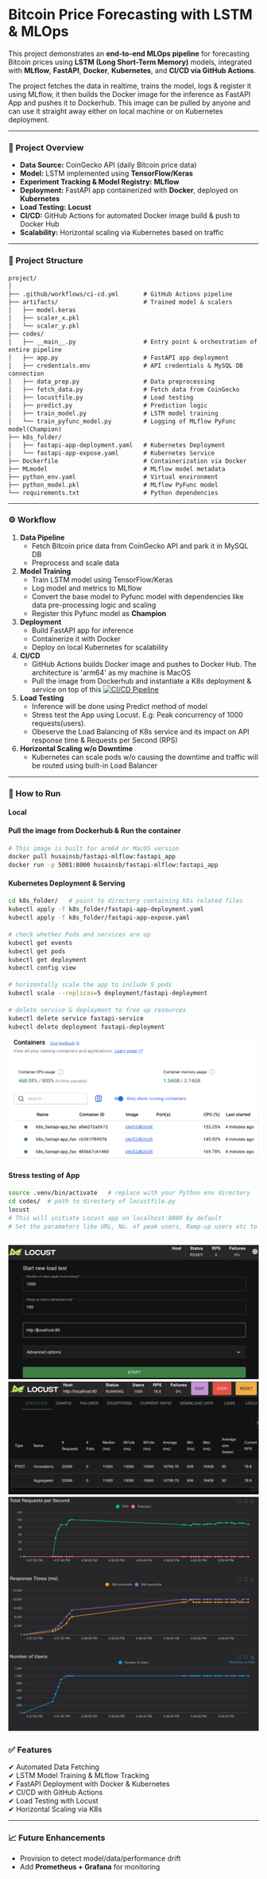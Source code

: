 # Bitcoin Price Forecasting with LSTM & MLOps

This project demonstrates an **end-to-end MLOps pipeline** for forecasting Bitcoin prices using **LSTM (Long Short-Term Memory)** models, integrated with **MLflow**, **FastAPI**, **Docker**, **Kubernetes**, and **CI/CD via GitHub Actions**.

The project fetches the data in realtime, trains the model, logs & register it using MLflow, it then builds the Docker image for the inference as FastAPI App and pushes it to Dockerhub. This image can be pulled by anyone and can use it straight away either on local machine or on Kubernetes deployment. 

---

### **📌 Project Overview**
- **Data Source:** CoinGecko API (daily Bitcoin price data)
- **Model:** LSTM implemented using **TensorFlow/Keras**
- **Experiment Tracking & Model Registry:** **MLflow**
- **Deployment:** FastAPI app containerized with **Docker**, deployed on **Kubernetes**
- **Load Testing:** **Locust**
- **CI/CD:** GitHub Actions for automated Docker image build & push to Docker Hub
- **Scalability:** Horizontal scaling via Kubernetes based on traffic

---

### **📂 Project Structure**
```
project/
│
├── .github/workflows/ci-cd.yml       # GitHub Actions pipeline
├── artifacts/                        # Trained model & scalers
│   ├── model.keras
│   ├── scaler_x.pkl
│   └── scaler_y.pkl
├── codes/
│   ├── __main__.py                   # Entry point & orchestration of entire pipeline
│   ├── app.py                        # FastAPI app deployment
│   ├── credentials.env               # API credentials & MySQL DB connection
│   ├── data_prep.py                  # Data preprocessing
│   ├── fetch_data.py                 # Fetch data from CoinGecko
│   ├── locustfile.py                 # Load testing
│   ├── predict.py                    # Prediction logic
│   ├── train_model.py                # LSTM model training
│   └── train_pyfunc_model.py         # Logging of MLflow PyFunc model(Champion)
├── k8s_folder/
│   ├── fastapi-app-deployment.yaml   # Kubernetes Deployment
│   └── fastapi-app-expose.yaml       # Kubernetes Service
├── Dockerfile                        # Containerization via Docker
├── MLmodel                           # MLflow model metadata
├── python_env.yaml                   # Virtual environment
├── python_model.pkl                  # MLflow PyFunc model
└── requirements.txt                  # Python dependencies
```

---

### **⚙️ Workflow**
1. **Data Pipeline**
   - Fetch Bitcoin price data from CoinGecko API and park it in MySQL DB
   - Preprocess and scale data
2. **Model Training**
   - Train LSTM model using TensorFlow/Keras
   - Log model and metrics to MLflow
   - Convert the base model to Pyfunc model with dependencies like data pre-processing logic and scaling
   - Register this Pyfunc model as **Champion**
3. **Deployment**
   - Build FastAPI app for inference
   - Containerize it with Docker
   - Deploy on local Kubernetes for scalability
4. **CI/CD**
   - GitHub Actions builds Docker image and pushes to Docker Hub. The architecture is 'arm64' as my machine is MacOS
   - Pull the image from Dockerhub and instantiate a K8s deployment & service on top of this
     [![CI/CD Pipeline](https://github.com/husainsb/btc_forecast_mlops/actions/workflows/ci-cd.yml/badge.svg?branch=fastapi_app)](https://github.com/husainsb/btc_forecast_mlops/actions/workflows/ci-cd.yml)
5. **Load Testing**
   - Inference will be done using Predict method of model
   - Stress test the App using Locust. E.g: Peak concurrency of 1000 requests(users).
   - Obeserve the Load Balancing of K8s service and its impact on API response time & Requests per Second (RPS)
6. **Horizontal Scaling w/o Downtime**
   - Kubernetes can scale pods w/o causing the downtime and traffic will be routed using built-in Load Balancer

---

### **🚀 How to Run**
#### **Local**
#### **Pull the image from Dockerhub & Run the container**
```bash
# This image is built for arm64 or MacOS version
docker pull husainsb/fastapi-mlflow:fastapi_app
docker run -p 5001:8000 husainsb/fastapi-mlflow:fastapi_app
```

#### **Kubernetes Deployment & Serving**
```bash
cd k8s_folder/   # point to directory containing K8s related files
kubectl apply -f k8s_folder/fastapi-app-deployment.yaml
kubectl apply -f k8s_folder/fastapi-app-expose.yaml

# check whether Pods and services are up
kubectl get events
kubectl get pods
kubectl get deployment
kubectl config view

# horizontally scale the app to include 5 pods
kubectl scale --replicas=5 deployment/fastapi-deployment

# delete service & deployment to free up resources
kubectl delete service fastapi-service  
kubectl delete deployment fastapi-deployment 
```
![K8s Deployment](/images/k8s_deployment.png "Kubernetes Deployment")

#### **Stress testing of App**
```bash
source .venv/bin/activate   # replace with your Python env directory
cd codes/  # path to directory of locustfile.py
locust
# This will initiate Locust app on localhost:8089 by default
# Set the parameters like URL, No. of peak users, Ramp-up users etc to test the App
```
![Locust Initialization](/images/locust_intialization.png "Initial parameters for Stress testing")
![Stress Test](/images/locust_stats.png "Statistics related to Stress testing")
![Performance Charts](/images/locust_charts.png "Performance Charts while Stress testing")
---

### **✅ Features**
✔ Automated Data Fetching  
✔ LSTM Model Training & MLflow Tracking  
✔ FastAPI Deployment with Docker & Kubernetes  
✔ CI/CD with GitHub Actions  
✔ Load Testing with Locust  
✔ Horizontal Scaling via K8s

---

### **📈 Future Enhancements**
- Provision to detect model/data/performance drift
- Add **Prometheus + Grafana** for monitoring

